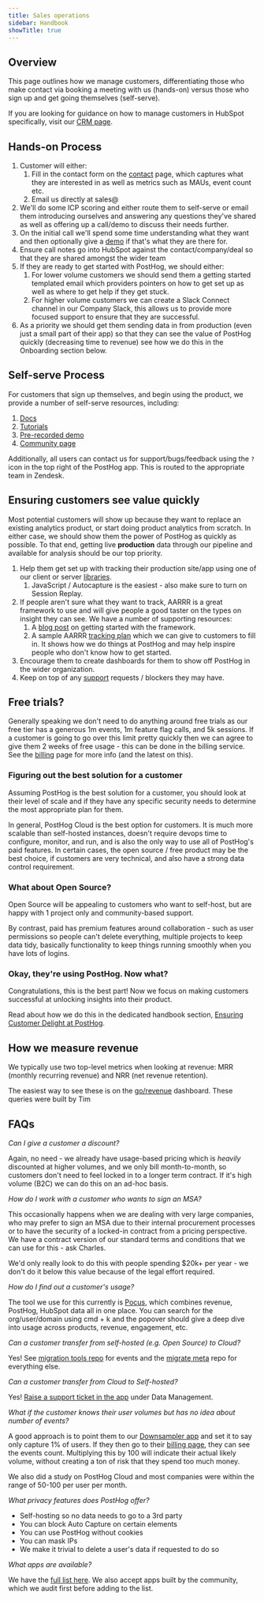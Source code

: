 ```yaml
---
title: Sales operations
sidebar: Handbook
showTitle: true
---
```


## Overview

This page outlines how we manage customers, differentiating those who make contact via booking a meeting with us (hands-on) versus those who sign up and get going themselves (self-serve).

If you are looking for guidance on how to manage customers in HubSpot specifically, visit our [CRM page](/handbook/growth/sales/overview).


## Hands-on Process 

1. Customer will either:
   1. Fill in the contact form on the [contact](/talk-to-a-human) page, which captures what they are interested in as well as metrics such as MAUs, event count etc.
   1. Email us directly at sales@
1. We'll do some ICP scoring and either route them to self-serve or email them introducing ourselves and answering any questions they've shared as well as offering up a call/demo to discuss their needs further.
1. On the initial call we'll spend some time understanding what they want and then optionally give a [demo](/handbook/growth/sales/demos) if that's what they are there for.
1. Ensure call notes go into HubSpot against the contact/company/deal so that they are shared amongst the wider team
1. If they are ready to get started with PostHog, we should either:
   1. For lower volume customers we should send them a getting started templated email which providers pointers on how to get set up as well as where to get help if they get stuck.
   2. For higher volume customers we can create a Slack Connect channel in our Company Slack, this allows us to provide more focused support to ensure that they are successful.
1. As a priority we should get them sending data in from production (even just a small part of their app) so that they can see the value of PostHog quickly (decreasing time to revenue) see how we do this in the Onboarding section below.


## Self-serve Process

For customers that sign up themselves, and begin using the product, we provide a number of self-serve resources, including:

1. [Docs](/docs)
1. [Tutorials](/tutorials)
1. [Pre-recorded demo](/demo)
1. [Community page](/posts)

Additionally, all users can contact us for support/bugs/feedback using the `?` icon in the top right of the PostHog app. This is routed to the appropriate team in Zendesk.


## Ensuring customers see value quickly

Most potential customers will show up because they want to replace an existing analytics product, or start doing product 
analytics from scratch.  In either case, we should show them the power of PostHog as quickly as possible.  To that end, 
getting live **production** data through our pipeline and available for analysis should be our top priority.
1. Help them get set up with tracking their production site/app using one of our client or server [libraries](/docs/getting-started/install).
   1. JavaScript / Autocapture is the easiest - also make sure to turn on Session Replay.
1. If people aren't sure what they want to track, AARRR is a great framework to use and will give people a good taster on the types on insight they can see.  We have a number of supporting resources:
   1. A [blog post](/blog/aarrr-pirate-funnel) on getting started with the framework.
   2. A sample AARRR [tracking plan](https://docs.google.com/spreadsheets/d/12uV5aKAhU_wygUQl3YXZU2J_QN_AZi4nPFj-9WIKhlY/edit#gid=0) which we can give to customers to fill in.  It shows how we do things at PostHog and may help inspire people who don't know how to get started.
1. Encourage them to create dashboards for them to show off PostHog in the wider organization.
1. Keep on top of any [support](/handbook/support/customer-support) requests / blockers they may have.


## Free trials?

Generally speaking we don't need to do anything around free trials as our free tier has a generous 1m events, 1m feature flag calls, and 5k sessions.  If a customer is going to go over this limit pretty quickly then we can agree to give them 2 weeks of free usage - this can be done in the billing service.  See the [billing](/handbook/growth/sales/billing) page for more info (and the latest on this).


### Figuring out the best solution for a customer

Assuming PostHog is the best solution for a customer, you should look at their level of scale and if they have any specific security needs to determine the most appropriate plan for them.  

In general, PostHog Cloud is the best option for customers. It is much more scalable than self-hosted instances, doesn't require devops time to configure, monitor, and run, and is also the only way to use all of PostHog's paid features. In certain cases, the open source / free product may be the best choice, if customers are very technical, and also have a strong data control requirement.  

### What about Open Source?

Open Source will be appealing to customers who want to self-host, but are happy with 1 project only and community-based support. 

By contrast, paid has premium features around collaboration - such as user permissions so people can't delete everything, multiple projects to keep data tidy, basically functionality to keep things running smoothly when you have lots of logins.


### Okay, they're using PostHog. Now what?

Congratulations, this is the best part! Now we focus on making customers successful at unlocking insights into their product. 

Read about how we do this in the dedicated handbook section, [Ensuring Customer Delight at PostHog](/handbook/support/customer-support). 

## How we measure revenue

We typically use two top-level metrics when looking at revenue: MRR (monthly recurring revenue) and NRR (net revenue retention).

The easiest way to see these is on the [go/revenue](http://go/revenue) dashboard. These queries were built by Tim 


## FAQs

_Can I give a customer a discount?_

Again, no need - we already have usage-based pricing which is _heavily_ discounted at higher volumes, and we only bill month-to-month, so customers don't need to feel locked in to a longer term contract.  If it's high volume (B2C) we can do this on an ad-hoc basis.

_How do I work with a customer who wants to sign an MSA?_

This occasionally happens when we are dealing with very large companies, who may prefer to sign an MSA due to their internal procurement processes or to have the security of a locked-in contract from a pricing perspective. We have a contract version of our standard terms and conditions that we can use for this - ask Charles. 

We'd only really look to do this with people spending $20k+ per year - we don't do it below this value because of the legal effort required.

_How do I find out a customer's usage?_

The tool we use for this currently is [Pocus](https://app.pocus.com), which combines revenue, PostHog, HubSpot data all in one place. You can search for the org/user/domain using cmd + k and the popover should give a deep dive into usage across products, revenue, engagement, etc.

_Can a customer transfer from self-hosted (e.g. Open Source) to Cloud?_

Yes! See [migration tools repo](https://github.com/PostHog/posthog-migration-tools) for events and the [migrate meta](https://github.com/PostHog/posthog-migrate-meta) repo for everything else.

_Can a customer transfer from Cloud to Self-hosted?_

Yes! [Raise a support ticket in the app](https://app.posthog.com/home#supportModal) under Data Management.

_What if the customer knows their user volumes but has no idea about number of events?_

A good approach is to point them to our [Downsampler app](/plugins/downsampling) and set it to say only capture 1% of users. If they then go to their [billing page](https://app.posthog.com/organization/billing), they can see the events count. Multiplying this by 100 will indicate their actual likely volume, without creating a ton of risk that they spend too much money.

We also did a study on PostHog Cloud and most companies were within the range of 50-100 per user per month.


_What privacy features does PostHog offer?_

- Self-hosting so no data needs to go to a 3rd party
- You can block Auto Capture on certain elements
- You can use PostHog without cookies
- You can mask IPs
- We make it trivial to delete a user's data if requested to do so

_What apps are available?_

We have the [full list here](/apps/). We also accept apps built by the community, which we audit first before adding to the list. 

